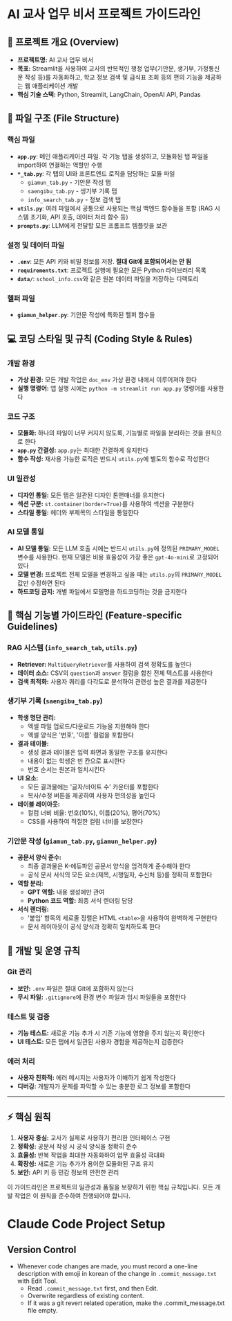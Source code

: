 # AI 교사 업무 비서 프로젝트 가이드라인

## 📖 프로젝트 개요 (Overview)

- **프로젝트명:** AI 교사 업무 비서
- **목표:** Streamlit을 사용하여 교사의 반복적인 행정 업무(기안문, 생기부, 가정통신문 작성 등)를 자동화하고, 학교 정보 검색 및 급식표 조회 등의 편의 기능을 제공하는 웹 애플리케이션 개발
- **핵심 기술 스택:** Python, Streamlit, LangChain, OpenAI API, Pandas

## 📁 파일 구조 (File Structure)

### 핵심 파일
- **`app.py`**: 메인 애플리케이션 파일. 각 기능 탭을 생성하고, 모듈화된 탭 파일을 import하여 연결하는 역할만 수행
- **`*_tab.py`**: 각 탭의 UI와 프론트엔드 로직을 담당하는 모듈 파일
  - `giamun_tab.py` - 기안문 작성 탭
  - `saengibu_tab.py` - 생기부 기록 탭
  - `info_search_tab.py` - 정보 검색 탭
- **`utils.py`**: 여러 파일에서 공통으로 사용되는 핵심 백엔드 함수들을 포함 (RAG 시스템 초기화, API 호출, 데이터 처리 함수 등)
- **`prompts.py`**: LLM에게 전달할 모든 프롬프트 템플릿을 보관

### 설정 및 데이터 파일
- **`.env`**: 모든 API 키와 비밀 정보를 저장. **절대 Git에 포함되어서는 안 됨**
- **`requirements.txt`**: 프로젝트 실행에 필요한 모든 Python 라이브러리 목록
- **`data/`**: `school_info.csv`와 같은 원본 데이터 파일을 저장하는 디렉토리

### 헬퍼 파일
- **`giamun_helper.py`**: 기안문 작성에 특화된 헬퍼 함수들

## 💻 코딩 스타일 및 규칙 (Coding Style & Rules)

### 개발 환경
- **가상 환경:** 모든 개발 작업은 `doc_env` 가상 환경 내에서 이루어져야 한다
- **실행 명령어:** 앱 실행 시에는 `python -m streamlit run app.py` 명령어를 사용한다

### 코드 구조
- **모듈화:** 하나의 파일이 너무 커지지 않도록, 기능별로 파일을 분리하는 것을 원칙으로 한다
- **`app.py` 간결성:** `app.py`는 최대한 간결하게 유지한다
- **함수 작성:** 재사용 가능한 로직은 반드시 `utils.py`에 별도의 함수로 작성한다

### UI 일관성
- **디자인 통일:** 모든 탭은 일관된 디자인 톤앤매너를 유지한다
- **섹션 구분:** `st.container(border=True)`를 사용하여 섹션을 구분한다
- **스타일 통일:** 헤더와 부제목의 스타일을 통일한다

### AI 모델 통일
- **AI 모델 통일:** 모든 LLM 호출 시에는 반드시 `utils.py`에 정의된 `PRIMARY_MODEL` 변수를 사용한다. 현재 모델은 비용 효율성이 가장 좋은 `gpt-4o-mini`로 고정되어 있다
- **모델 변경:** 프로젝트 전체 모델을 변경하고 싶을 때는 `utils.py`의 `PRIMARY_MODEL` 값만 수정하면 된다
- **하드코딩 금지:** 개별 파일에서 모델명을 하드코딩하는 것을 금지한다

## 🎯 핵심 기능별 가이드라인 (Feature-specific Guidelines)

### RAG 시스템 (`info_search_tab`, `utils.py`)
- **Retriever:** `MultiQueryRetriever`를 사용하여 검색 정확도를 높인다
- **데이터 소스:** CSV의 `question`과 `answer` 컬럼을 합친 전체 텍스트를 사용한다
- **검색 최적화:** 사용자 쿼리를 다각도로 분석하여 관련성 높은 결과를 제공한다

### 생기부 기록 (`saengibu_tab.py`)
- **학생 명단 관리:**
  - 엑셀 파일 업로드/다운로드 기능을 지원해야 한다
  - 엑셀 양식은 '번호', '이름' 컬럼을 포함한다
- **결과 테이블:**
  - 생성 결과 테이블은 입력 화면과 동일한 구조를 유지한다
  - 내용이 없는 학생은 빈 칸으로 표시한다
  - 번호 순서는 원본과 일치시킨다
- **UI 요소:**
  - 모든 결과물에는 '글자/바이트 수' 카운터를 포함한다
  - 복사/수정 버튼을 제공하여 사용자 편의성을 높인다
- **테이블 레이아웃:**
  - 컬럼 너비 비율: 번호(10%), 이름(20%), 평어(70%)
  - CSS를 사용하여 적절한 컬럼 너비를 보장한다

### 기안문 작성 (`giamun_tab.py`, `giamun_helper.py`)
- **공문서 양식 준수:**
  - 최종 결과물은 K-에듀파인 공문서 양식을 엄격하게 준수해야 한다
  - 공식 문서 서식의 모든 요소(제목, 시행일자, 수신처 등)를 정확히 포함한다
- **역할 분리:**
  - **GPT 역할:** 내용 생성에만 관여
  - **Python 코드 역할:** 최종 서식 렌더링 담당
- **서식 렌더링:**
  - '붙임' 항목의 세로줄 정렬은 HTML `<table>`을 사용하여 완벽하게 구현한다
  - 문서 레이아웃이 공식 양식과 정확히 일치하도록 한다

## 🔧 개발 및 운영 규칙

### Git 관리
- **보안:** `.env` 파일은 절대 Git에 포함하지 않는다
- **무시 파일:** `.gitignore`에 환경 변수 파일과 임시 파일들을 포함한다

### 테스트 및 검증
- **기능 테스트:** 새로운 기능 추가 시 기존 기능에 영향을 주지 않는지 확인한다
- **UI 테스트:** 모든 탭에서 일관된 사용자 경험을 제공하는지 검증한다

### 에러 처리
- **사용자 친화적:** 에러 메시지는 사용자가 이해하기 쉽게 작성한다
- **디버깅:** 개발자가 문제를 파악할 수 있는 충분한 로그 정보를 포함한다

---

## ⚡ 핵심 원칙

1. **사용자 중심:** 교사가 실제로 사용하기 편리한 인터페이스 구현
2. **정확성:** 공문서 작성 시 공식 양식을 정확히 준수
3. **효율성:** 반복 작업을 최대한 자동화하여 업무 효율성 극대화
4. **확장성:** 새로운 기능 추가가 용이한 모듈화된 구조 유지
5. **보안:** API 키 등 민감 정보의 안전한 관리

이 가이드라인은 프로젝트의 일관성과 품질을 보장하기 위한 핵심 규칙입니다. 모든 개발 작업은 이 원칙을 준수하여 진행되어야 합니다.

# Claude Code Project Setup

## Version Control
* Whenever code changes are made, you must record a one-line description with emoji in korean of the change in `.commit_message.txt` with Edit Tool.
   - Read `.commit_message.txt` first, and then Edit.
   - Overwrite regardless of existing content.
   - If it was a git revert related operation, make the .commit_message.txt file empty.
